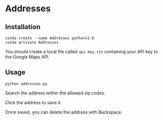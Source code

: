 # Addresses

## Installation

```
conda create --name Addresses python=3.8
conda activate Addresses
```

You should create a local file called `api-key.txt` containing your API key to 
the Google Maps API.

## Usage

```
python addresses.py
```

Search the address within the allowed zip codes.

Click the address to save it.

Once saved, you can delete the address with Backspace.
